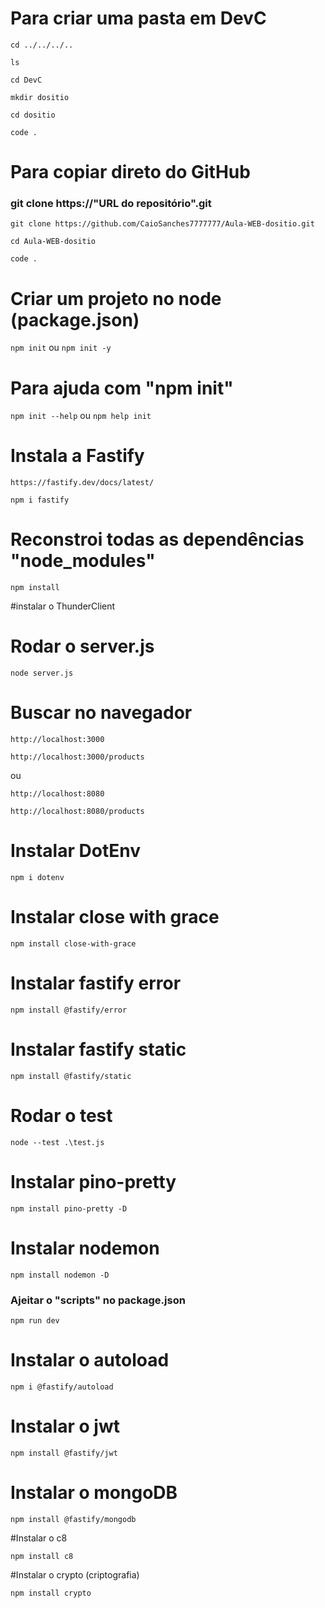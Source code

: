 # Para criar uma pasta em DevC

```cd ../../../..```

```ls```

```cd DevC```

```mkdir dositio```

```cd dositio```

```code .```

# Para copiar direto do GitHub

### git clone https://"URL do repositório".git

```git clone https://github.com/CaioSanches7777777/Aula-WEB-dositio.git```

```cd Aula-WEB-dositio```

```code .```

# Criar um projeto no node (package.json)

```npm init``` ou ```npm init -y```

# Para ajuda com "npm init"

```npm init --help```  ou ```npm help init```

# Instala a Fastify 

```https://fastify.dev/docs/latest/```

```npm i fastify```

# Reconstroi todas as dependências "node_modules"

```npm install```

#instalar o ThunderClient

# Rodar o server.js

```node server.js```

# Buscar no navegador 

```http://localhost:3000```

```http://localhost:3000/products```

ou

```http://localhost:8080```

```http://localhost:8080/products```

# Instalar DotEnv

```npm i dotenv```

# Instalar close with grace

```npm install close-with-grace```

# Instalar fastify error

```npm install @fastify/error```

# Instalar fastify static

```npm install @fastify/static```

# Rodar o test

```node --test .\test.js```

# Instalar pino-pretty

```npm install pino-pretty -D```

# Instalar nodemon

```npm install nodemon -D```
### Ajeitar o "scripts" no package.json
```npm run dev```

# Instalar o autoload

```npm i @fastify/autoload```

# Instalar o jwt

```npm install @fastify/jwt```

# Instalar o mongoDB

```npm install @fastify/mongodb```

#Instalar o c8

```npm install c8```

#Instalar o crypto (criptografia)

```npm install crypto```

#

``````

